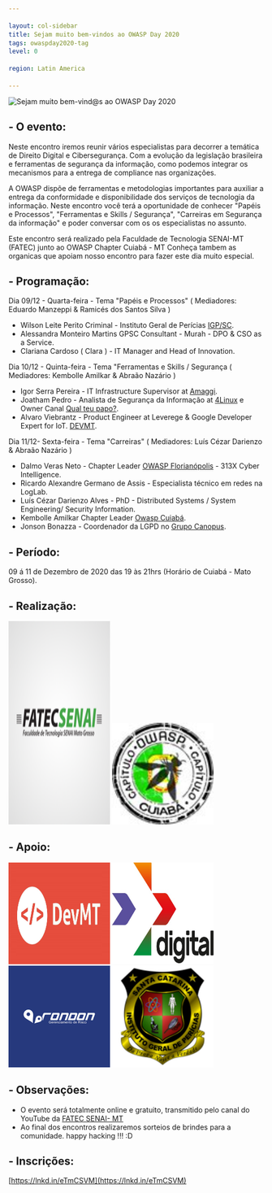 ```yaml
---

layout: col-sidebar
title: Sejam muito bem-vindos ao OWASP Day 2020
tags: owaspday2020-tag
level: 0

region: Latin America

---
```

 
![Sejam muito bem-vind@s ao OWASP Day 2020](assets/images/logo.png)

## - O evento:  
Neste encontro iremos reunir vários especialistas para decorrer a temática de Direito Digital e Cibersegurança. 
Com a evolução da legislação brasileira e ferramentas de segurança da informação, como podemos integrar os mecanismos para a entrega de compliance nas organizações. 

A OWASP dispõe de ferramentas e metodologias importantes para auxiliar a entrega da conformidade e disponibilidade dos serviços de tecnologia da informação. Neste encontro você terá a oportunidade de conhecer "Papéis e Processos", "Ferramentas e Skills / Segurança", "Carreiras em Segurança da informação" e poder conversar com os os especialistas no assunto.

Este encontro será realizado pela Faculdade de Tecnologia SENAI-MT (FATEC) junto ao OWASP Chapter Cuiabá - MT 
Conheça tambem as organicas que apoiam nosso encontro para fazer este dia muito especial. 


## - Programação:  

Dia 09/12 - Quarta-feira - Tema "Papéis e Processos" ( Mediadores: Eduardo Manzeppi & Ramicés dos Santos Silva )

- Wilson Leite Perito Criminal - Instituto Geral de Perícias [IGP/SC](https://www.igp.sc.gov.br). 
- Alessandra Monteiro Martins GPSC Consultant - Murah - DPO & CSO as a Service.
- Clariana Cardoso ( Clara ) -  IT Manager and Head of Innovation. 


Dia 10/12 - Quinta-feira - Tema "Ferramentas e Skills / Segurança ( Mediadores: Kembolle Amilkar & Abraão Nazário )

- Igor Serra Pereira - IT Infrastructure Supervisor at [Amaggi](https://www.amaggi.com.br).
- Joatham Pedro - Analista de Segurança da Informação at [4Linux](https://4linux.com.br) e Owner Canal [Qual teu papo?](https://www.youtube.com/c/QualTeuPapo).  
- Alvaro Viebrantz - Product Engineer at Leverege & Google Developer Expert for IoT. [DEVMT](https://github.com/devmatogrosso).

Dia 11/12- Sexta-feira - Tema "Carreiras" ( Mediadores: Luís Cézar Darienzo & Abraão Nazário )

- Dalmo Veras Neto - Chapter Leader [OWASP Florianópolis](https://owasp.org/www-chapter-florianopolis) - 313X Cyber Intelligence.
- Ricardo Alexandre Germano de Assis - Especialista técnico em redes na LogLab.
- Luís Cézar Darienzo Alves - PhD - Distributed Systems / System Engineering/ Security Information.
- Kembolle Amilkar  Chapter Leader [Owasp Cuiabá](https://owasp.org/www-chapter-cuiaba).
- Jonson Bonazza - Coordenador da LGPD no [Grupo Canopus](https://www.grupocanopus.com.br).


## - Período:   
09 á 11 de Dezembro de 2020 das 19 às 21hrs (Horário de Cuiabá - Mato Grosso).﻿

## - Realização: 
<img src="assets/images/fatec.png" height="400" width="200"> <img src="assets/images/owasp-cba.jpeg" height="200" width="200">

## - Apoio: 
<img src="assets/images/devmt.jpg" height="200" width="200"> <img src="assets/images/lume+.jpeg" height="200" width="200"> <img src="assets/images/rondon.png" height="200" width="200"> <img src="assets/images/igpsc.png" height="200" width="200"> 

## - Observações:
- O evento será totalmente online e gratuito, transmitido pelo canal do YouTube da [FATEC SENAI- MT](https://www.youtube.com/c/FatecSenaiMatoGrosso)
- Ao final dos encontros realizaremos sorteios de brindes para a comunidade. happy hacking !!! :D  

## - Inscrições: 
[https://lnkd.in/eTmCSVM](https://lnkd.in/eTmCSVM)